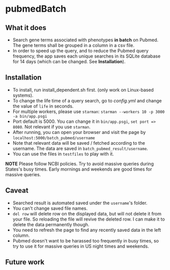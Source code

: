 # pubmedBatch

## What it does
* Search gene terms associated with phenotypes **in batch** on Pubmed. The gene terms shall be grouped in a column in a csv file. 
* In order to speed up the query, and to reduce the Pubmed query frequency, the app saves each unique searches in its SQLite database for 14 days (which can be changed. See **Installation**).

## Installation
* To install, run install_dependent.sh first. (only work on Linux-based systems).
* To change the life time of a query search, go to *config.yml* and change the value of `life` in seconds.
* For multiple workers, please use `starman`: `starman --workers 10 -p 3000 -a bin/app.psgi`
* Port default is 5000. You can change it in `bin/app.psgi`, `set port => 8080`. Not relevant if you use `starman`.
* After running, you can open your browser and visit the page by `localhost:5000/batch_pubmed/username`
* Note that relevant data will be saved / fetched according to the username. The data are saved in `batch_pubmed_result/username`.
* You can use the files in `testfiles` to play with it.

**NOTE** Please follow NCBI policies. Try to avoid massive queries during States's busy times. Early mornings and weekends are good times for massive queries.

## Caveat

* Searched result is automated saved under the `username`'s folder.
* You can't change saved file names.
* `del row` will delete row on the displayed data, but will not delete it from your file. So reloading the file will revive the deleted row. I can make it to delete the data permanently though.
* You need to refresh the page to find any recently saved data in the left column.
* Pubmed doesn't want to be harassed too frequently in busy times, so try to use it for massive queries in US night times and weekends.

## Future work

